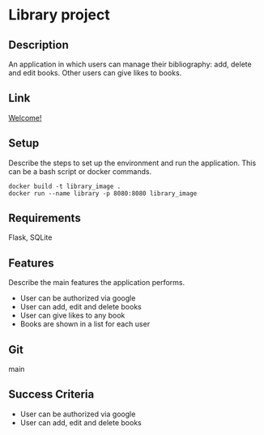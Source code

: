 # Library project

## Description

An application in which users can manage their bibliography: add, delete and edit books. Other users can give likes to books.

## Link

[Welcome!](https://library-production-a9cd.up.railway.app/hello)

## Setup

Describe the steps to set up the environment and run the application. This can be a bash script or docker commands.

```
docker build -t library_image .
docker run --name library -p 8080:8080 library_image
```

## Requirements

Flask, SQLite

## Features

Describe the main features the application performs.

* User can be authorized via google
* User can add, edit and delete books
* User can give likes to any book
* Books are shown in a list for each user 

## Git

main

## Success Criteria

* User can be authorized via google
* User can add, edit and delete books

